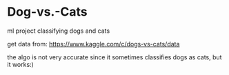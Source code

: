 # Dog-vs.-Cats
ml project classifying dogs and cats

get data from: https://www.kaggle.com/c/dogs-vs-cats/data

the algo is not very accurate since it sometimes classifies dogs as cats, but it works:)
